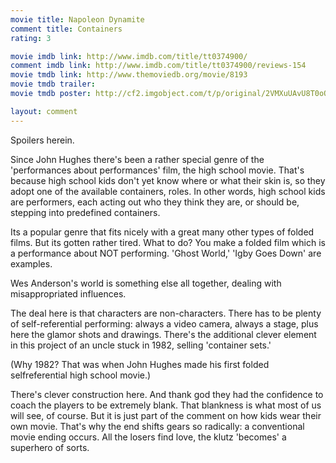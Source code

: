 ```yaml
---
movie title: Napoleon Dynamite
comment title: Containers
rating: 3

movie imdb link: http://www.imdb.com/title/tt0374900/
comment imdb link: http://www.imdb.com/title/tt0374900/reviews-154
movie tmdb link: http://www.themoviedb.org/movie/8193
movie tmdb trailer: 
movie tmdb poster: http://cf2.imgobject.com/t/p/original/2VMXuUAvU8T0oQl0w77CqVARxYs.jpg

layout: comment
---
```


Spoilers herein.

Since John Hughes there's been a rather special genre of the 'performances about performances' film, the high school movie. That's because high school kids don't yet know where or what their skin is, so they adopt one of the available containers, roles. In other words, high school kids are performers, each acting out who they think they are, or should be, stepping into predefined containers.

Its a popular genre that fits nicely with a great many other types of folded films. But its gotten rather tired. What to do? You make a folded film which is a performance about NOT performing. 'Ghost World,' 'Igby Goes Down' are examples.

Wes Anderson's world is something else all together, dealing with misappropriated influences.

The deal here is that characters are non-characters. There has to be plenty of self-referential performing: always a video camera, always a stage, plus here the glamor shots and drawings. There's the additional clever element in this project of an uncle stuck in 1982, selling 'container sets.'

(Why 1982? That was when John Hughes made his first folded selfreferential high school movie.)

There's clever construction here. And thank god they had the confidence to coach the players to be extremely blank. That blankness is what most of us will see, of course. But it is just part of the comment on how kids wear their own movie. That's why the end shifts gears so radically: a conventional movie ending occurs. All the losers find love, the klutz 'becomes' a superhero of sorts.